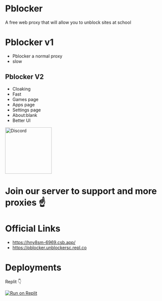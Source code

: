 # Pblocker
A free web proxy that will allow you to unblock sites at school

# Pblocker v1
- Pblocker a normal proxy
- slow
## Pblocker V2
- Cloaking
- Fast
- Games page
- Apps page
- Settings page
- About:blank
- Better UI
<a href="https://discord.gg/GfQzxdtYhH" target="_blank">
    <img src="https://lh3.googleusercontent.com/ogw/AKPQZvwouZEE-3uyREzAgCOVF_ZYQ9ikLE6N-C7WmOtv2w=s64-c-mo" alt="Discord" width="150" height="150">
</a>


# Join our server to support and more proxies ☝️







# Official Links
- https://hny8sm-6969.csb.app/
- https://pblocker.unblockersc.repl.co






# Deployments 
Replit 	&#128071;

  <a href="https://replit.com/github/xpblocker/Pblocker" target="_blank">
    <img
      src="https://replit.com/badge/github/xpblocker/Pblocker.svg"
      alt="Run on Replit"
    />
  </a>

